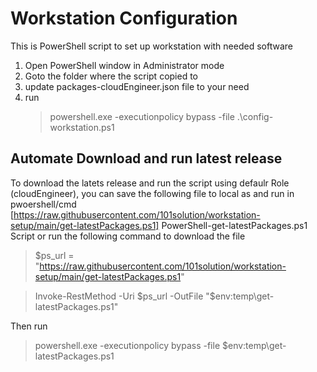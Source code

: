 # Workstation Configuration
This is PowerShell script to set up workstation with needed software
1. Open PowerShell window in Administrator mode
1. Goto the folder where the script copied to
1. update packages-cloudEngineer.json file to your need
1. run
    > powershell.exe -executionpolicy bypass -file .\config-workstation.ps1

## Automate Download and run latest release
To download the latets release and run the script using defaulr Role (cloudEngineer), you can save the following file to local as and run in pwoershell/cmd
[https://raw.githubusercontent.com/101solution/workstation-setup/main/get-latestPackages.ps1] PowerShell-get-latestPackages.ps1 Script or run the following command to download the file

> $ps_url = "https://raw.githubusercontent.com/101solution/workstation-setup/main/get-latestPackages.ps1"

> Invoke-RestMethod -Uri $ps_url -OutFile "$env:temp\get-latestPackages.ps1"

Then run 

> powershell.exe -executionpolicy bypass -file $env:temp\get-latestPackages.ps1

